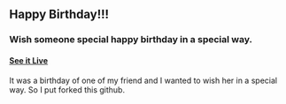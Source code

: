 ## Happy Birthday!!!

### Wish someone special happy birthday in a special way.

#### [See it Live](https://nivanrs.github.io/happy-birthday-lala/)

It was a birthday of one of my friend and I wanted to wish her in a special way. So I put forked this github.

